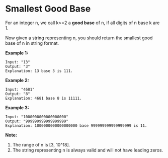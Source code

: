 # Smallest Good Base

For an integer n, we call k>=2 a __good base__ of n, if all digits of n base k are 1.

Now given a string representing n, you should return the smallest good base of n in string format.

__Example 1:__

```pseudo
Input: "13"
Output: "3"
Explanation: 13 base 3 is 111.
```

__Example 2:__

```pseudo
Input: "4681"
Output: "8"
Explanation: 4681 base 8 is 11111.
```

__Example 3:__

```pseudo
Input: "1000000000000000000"
Output: "999999999999999999"
Explanation: 1000000000000000000 base 999999999999999999 is 11.
```

__Note:__

1. The range of n is [3, 10^18].
2. The string representing n is always valid and will not have leading zeros.
